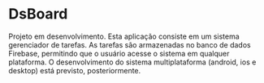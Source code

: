 # DsBoard

Projeto em desenvolvimento. Esta aplicação consiste em um sistema gerenciador de tarefas. As tarefas são armazenadas no banco de dados Firebase, permitindo que o usuário acesse o sistema em qualquer plataforma. O desenvolvimento do sistema multiplataforma (android, ios e desktop) está previsto, posteriormente.
